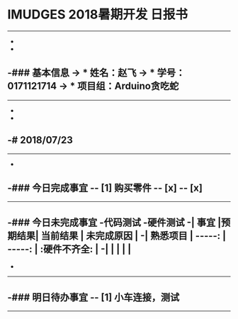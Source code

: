 # IMUDGES 2018暑期开发 日报书
--------
-
-
-### 基本信息
-> * 姓名：赵飞
-> * 学号：0171121714
-> * 项目组：Arduino贪吃蛇
-
--------
-
-
-# 2018/07/23
-
--------
-
-### 今日完成事宜
-- [1] 购买零件
-- [x] 
-- [x] 
-
------
-### 今日未完成事宜
-代码测试
-硬件测试
-| 事宜 |预期结果| 当前结果 | 未完成原因 | 
-| 熟悉项目 | -----: | -----: | :硬件不齐全: |
-| | | | |
-
-
-------
-### 明日待办事宜
-- [1] 小车连接，测试
--  
--------
